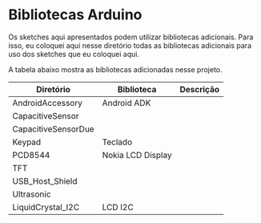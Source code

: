 Bibliotecas Arduino
===================

Os sketches aqui apresentados podem utilizar bibliotecas adicionais. Para isso, eu coloquei aqui nesse diretório todas as bibliotecas adicionais para uso dos sketches que eu coloquei aqui.

A tabela abaixo mostra as bibliotecas adicionadas nesse projeto.

|Diretório|Biblioteca|Descrição|
|---|---|---|
|AndroidAccessory|Android ADK||
|CapacitiveSensor|||
|CapacitiveSensorDue|||
|Keypad|Teclado||
|PCD8544|Nokia LCD Display||
|TFT|||
|USB_Host_Shield|||
|Ultrasonic|||
|LiquidCrystal_I2C|LCD I2C||

